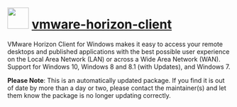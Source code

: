 ﻿# <img src="https://rawcdn.githack.com/virtualex-itv/chocolatey-packages/5e488db2693d987c03b071fae758bbffbd8eecc8/icons/vmware-horizon-client.png" width="48" height="48"/> [vmware-horizon-client](https://community.chocolatey.org/packages/vmware-horizon-client)

VMware Horizon Client for Windows makes it easy to access your remote desktops and published applications with the best possible user experience on the Local Area Network (LAN) or across a Wide Area Network (WAN). Support for Windows 10, Windows 8 and 8.1 (with Updates), and Windows 7.

**Please Note**: This is an automatically updated package. If you find it is out of date by more than a day or two, please contact the maintainer(s) and let them know the package is no longer updating correctly.
